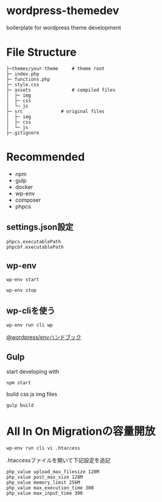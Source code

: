 # wordpress-themedev
boilerplate for wordpress theme development

# File Structure
```
├─themes/your-theme		# theme root     
├─ index.php
├─ functions.php
├─ style.css
├─ assets				# compiled files
│  ├─ img
│  ├─ css
│  └─ js
├─ src				# original files
│  ├─ img
│  ├─ css
│  └─ js
├─.gitignore
```

# Recommended
 - npm
 - gulp
 - docker
 - wp-env
 - composer
 - phpcs

## settings.json設定
```
phpcs.executablePath
phpcbf.executablePath
```

## wp-env
```
wp-env start
```

```
wp-env stop
```

## wp-cliを使う

```
wp-env run cli wp 
```

[@wordpress/envハンドブック](https://ja.wordpress.org/team/handbook/block-editor/reference-guides/packages/packages-env/)

## Gulp

start developing with
```
npm start
```

build css js img files
```
gulp build
```

# All In On Migrationの容量開放

```
wp-env run cli vi .htaccess
```

.htaccessファイルを開いて下記設定を追記
```
php_value upload_max_filesize 128M
php_value post_max_size 128M
php_value memory_limit 256M
php_value max_execution_time 300
php_value max_input_time 300
```
